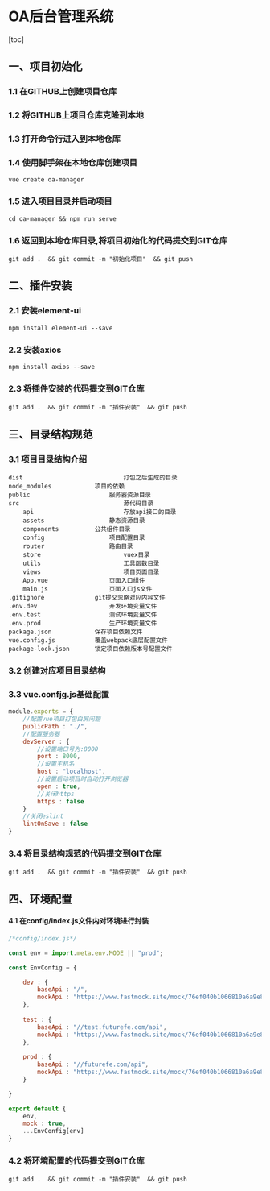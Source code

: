 # OA后台管理系统

[toc]

## 一、项目初始化

### 1.1 在GITHUB上创建项目仓库

### 1.2 将GITHUB上项目仓库克隆到本地

### 1.3 打开命令行进入到本地仓库

### 1.4 使用脚手架在本地仓库创建项目

```
vue create oa-manager
```

### 1.5 进入项目目录并启动项目

```
cd oa-manager && npm run serve
```

###  1.6 返回到本地仓库目录,将项目初始化的代码提交到GIT仓库

```
git add .  && git commit -m "初始化项目"  && git push
```

## 二、插件安装

### 2.1 安装element-ui

```
npm install element-ui --save
```

### 2.2 安装axios

```
npm install axios --save
```

### 2.3 将插件安装的代码提交到GIT仓库

```
git add .  && git commit -m "插件安装"  && git push
```

## 三、目录结构规范

### 3.1 项目目录结构介绍

```
dist							打包之后生成的目录
node_modules			项目的依赖
public						服务器资源目录
src								源代码目录
	api							存放api接口的目录
	assets					静态资源目录
	components			公共组件目录
	config					项目配置目录
	router					路由目录
	store						vuex目录
	utils						工具函数目录
	views						项目页面目录
	App.vue					页面入口组件
	main.js					页面入口js文件
.gitignore				git提交忽略对应内容文件
.env.dev					开发环境变量文件
.env.test					测试环境变量文件
.env.prod					生产环境变量文件
package.json			保存项目依赖文件
vue.config.js			覆盖webpack底层配置文件
package-lock.json		锁定项目依赖版本号配置文件
```

### 3.2 创建对应项目目录结构

### 3.3 vue.confjg.js基础配置

```javascript
module.exports = {
	//配置vue项目打包白屏问题
	publicPath : "./",
	//配置服务器
	devServer : {
		//设置端口号为:8000
		port : 8000,
		//设置主机名
		host : "localhost",
		//设置启动项目时自动打开浏览器
		open : true,
		//关闭https
		https : false
	}
	//关闭eslint
	lintOnSave : false
}
```

### 3.4 将目录结构规范的代码提交到GIT仓库

```
git add .  && git commit -m "插件安装"  && git push
```

## 四、环境配置

#### 4.1 在config/index.js文件内对环境进行封装

```javascript
/*config/index.js*/

const env = import.meta.env.MODE || "prod";

const EnvConfig = {

	dev : {
		baseApi : "/",
		mockApi : "https://www.fastmock.site/mock/76ef040b1066810a6a9e8b7cf636e63d/oa",
	},
	
	test : {
		baseApi : "//test.futurefe.com/api",
		mockApi : "https://www.fastmock.site/mock/76ef040b1066810a6a9e8b7cf636e63d/oa",
	},
	
	prod : {
		baseApi : "//futurefe.com/api",
		mockApi : "https://www.fastmock.site/mock/76ef040b1066810a6a9e8b7cf636e63d/oa",
	}

}

export default {
	env,
	mock : true,
	...EnvConfig[env]
}
```

### 4.2 将环境配置的代码提交到GIT仓库

```
git add .  && git commit -m "插件安装"  && git push
```

